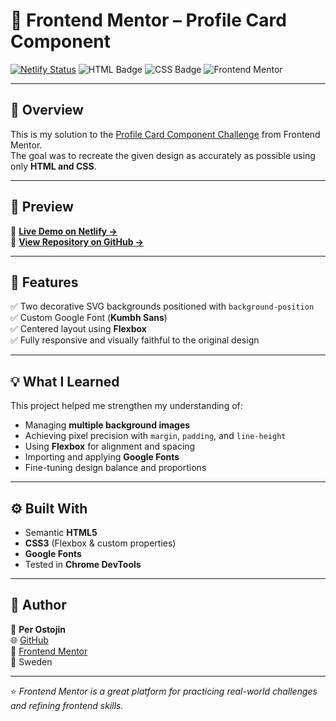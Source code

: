 # 💼 Frontend Mentor – Profile Card Component  

[![Netlify Status](https://api.netlify.com/api/v1/badges/8631bb0f-de66-4106-9876-ce6f30056157/deploy-status)](https://app.netlify.com/projects/victor-card-component/deploys)
![HTML Badge](https://img.shields.io/badge/HTML5-orange)
![CSS Badge](https://img.shields.io/badge/CSS3-blue)
![Frontend Mentor](https://img.shields.io/badge/Frontend%20Mentor-Challenge-brightgreen)

---

## 🧩 Overview  

This is my solution to the [Profile Card Component Challenge](https://www.frontendmentor.io/challenges/profile-card-component-cfArpWshJ) from Frontend Mentor.  
The goal was to recreate the given design as accurately as possible using only **HTML and CSS**.  

---

## 🎨 Preview  

🔗 **[Live Demo on Netlify →](https://victor-card-component.netlify.app/)**  
🔗 **[View Repository on GitHub →](https://github.com/perostojin/profile-card-component)**  

---

## 🎯 Features  

✅ Two decorative SVG backgrounds positioned with `background-position`  
✅ Custom Google Font (**Kumbh Sans**)  
✅ Centered layout using **Flexbox**  
✅ Fully responsive and visually faithful to the original design  

---

## 💡 What I Learned  

This project helped me strengthen my understanding of:  

- Managing **multiple background images**
- Achieving pixel precision with `margin`, `padding`, and `line-height`
- Using **Flexbox** for alignment and spacing  
- Importing and applying **Google Fonts**  
- Fine-tuning design balance and proportions  

---

## ⚙️ Built With  

- Semantic **HTML5**  
- **CSS3** (Flexbox & custom properties)  
- **Google Fonts**  
- Tested in **Chrome DevTools**  

---

## 🙌 Author  

👤 **Per Ostojin**  
🌐 [GitHub](https://github.com/perostojin)  
🔗 [Frontend Mentor](https://www.frontendmentor.io/profile/perostojin)  
📍 Sweden  

---

⭐ _Frontend Mentor is a great platform for practicing real-world challenges and refining frontend skills._
